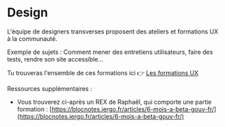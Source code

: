 # Design

L'équipe de designers transverses proposent des ateliers et formations UX à la communauté. 

Exemple de sujets : Comment mener des entretiens utilisateurs, faire des tests, rendre son site accessible...

Tu trouveras l'ensemble de ces formations ici 👉 [Les formations UX](https://doc.incubateur.net/design/nos-rendez-vous-design/formation)

Ressources supplémentaires : 

* Vous trouverez ci-après un REX de Raphaël, qui comporte une partie formation : [https://blocnotes.iergo.fr/articles/6-mois-a-beta-gouv-fr/](https://blocnotes.iergo.fr/articles/6-mois-a-beta-gouv-fr/)

